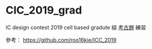 # CIC_2019_grad
IC design contest 2019 cell based gradute 組 [考古題](http://icdc.ntust.edu.tw/2021/index2.php?page=OldExams) 練習

參考： https://github.com/roo16kie/ICC_2019
